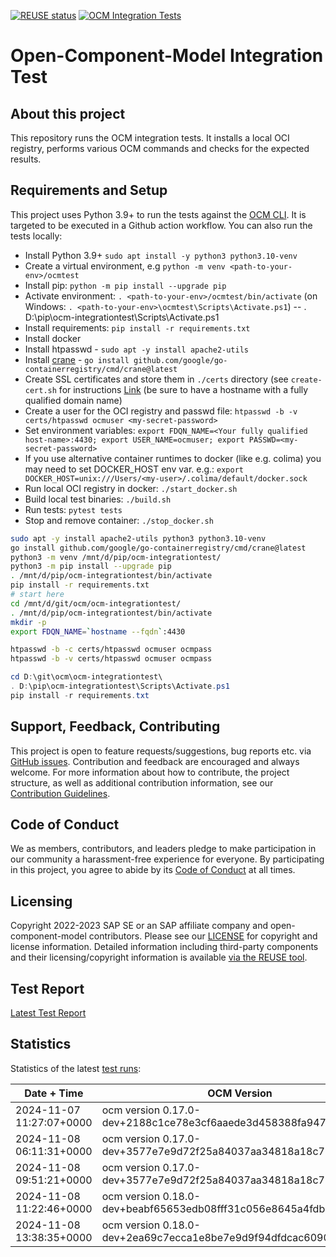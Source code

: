 [![REUSE status](https://api.reuse.software/badge/github.com/open-component-model/ocm-integrationtest)](https://api.reuse.software/info/github.com/open-component-model/ocm-integrationtest) [![OCM Integration Tests](https://github.com/open-component-model/ocm-integrationtest/actions/workflows/integrationtest.yaml/badge.svg?branch=main)](https://open-component-model.github.io/ocm-integrationtest/report.html)

# Open-Component-Model Integration Test

## About this project

This repository runs the OCM integration tests. It installs a local OCI registry, performs various OCM commands and checks for the expected results.

## Requirements and Setup

This project uses Python 3.9+ to run the tests against the [OCM CLI](https://github.com/open-component-model/ocm). It is targeted to be executed in a Github action workflow. You can also run the tests locally:

* Install Python 3.9+ `sudo apt install -y python3 python3.10-venv`
* Create a virtual environment, e.g `python -m venv <path-to-your-env>/ocmtest`
* Install pip: `python -m pip install --upgrade pip`
* Activate environment: `. <path-to-your-env>/ocmtest/bin/activate` (on Windows: `. <path-to-your-env>\ocmtest\Scripts\Activate.ps1`) -- . D:\pip\ocm-integrationtest\Scripts\Activate.ps1
* Install requirements: `pip install -r requirements.txt`
* Install docker
* Install htpasswd - `sudo apt -y install apache2-utils`
* Install [crane](https://github.com/google/go-containerregistry/blob/main/cmd/crane/doc/crane.md) - `go install github.com/google/go-containerregistry/cmd/crane@latest`
* Create SSL certificates and store them in `./certs` directory (see `create-cert.sh` for instructions [Link](create-cert.sh) (be sure to have a hostname with a fully qualified domain name)
* Create a user for the OCI registry and passwd file: `htpasswd -b -v certs/htpasswd ocmuser <my-secret-password>`
* Set environment variables: `export FDQN_NAME=<Your fully qualified host-name>:4430; export USER_NAME=ocmuser; export PASSWD=<my-secret-password>`
* If you use alternative container runtimes to docker (like e.g. colima) you may need to set DOCKER_HOST env var. e.g.: `export DOCKER_HOST=unix:///Users/<my-user>/.colima/default/docker.sock`
* Run local OCI registry in docker: `./start_docker.sh`
* Build local test binaries: `./build.sh`
* Run tests: `pytest tests`
* Stop and remove container: `./stop_docker.sh`

```bash
sudo apt -y install apache2-utils python3 python3.10-venv
go install github.com/google/go-containerregistry/cmd/crane@latest
python3 -m venv /mnt/d/pip/ocm-integrationtest/
python3 -m pip install --upgrade pip
. /mnt/d/pip/ocm-integrationtest/bin/activate
pip install -r requirements.txt
# start here
cd /mnt/d/git/ocm/ocm-integrationtest/
. /mnt/d/pip/ocm-integrationtest/bin/activate
mkdir -p
export FDQN_NAME=`hostname --fqdn`:4430

htpasswd -b -c certs/htpasswd ocmuser ocmpass
htpasswd -b -v certs/htpasswd ocmuser ocmpass
```

```powershell
cd D:\git\ocm\ocm-integrationtest\
. D:\pip\ocm-integrationtest\Scripts\Activate.ps1
pip install -r requirements.txt
```

## Support, Feedback, Contributing

This project is open to feature requests/suggestions, bug reports etc. via [GitHub issues](https://github.com/open-component-model/ocm-integrationtest/issues). Contribution and feedback are encouraged and always welcome. For more information about how to contribute, the project structure, as well as additional contribution information, see our [Contribution Guidelines](CONTRIBUTING.md).

## Code of Conduct

We as members, contributors, and leaders pledge to make participation in our community a harassment-free experience for everyone. By participating in this project, you agree to abide by its [Code of Conduct](CODE_OF_CONDUCT.md) at all times.

## Licensing

Copyright 2022-2023 SAP SE or an SAP affiliate company and open-component-model contributors. Please see our [LICENSE](LICENSE) for copyright and license information. Detailed information including third-party components and their licensing/copyright information is available [via the REUSE tool](https://api.reuse.software/info/github.com/open-component-model/ocm-integrationtest).

## Test Report

[Latest Test Report](https://open-component-model.github.io/ocm-integrationtest/report.html)

## Statistics

Statistics of the latest [test runs](https://github.com/open-component-model/ocm-integrationtest/actions/workflows/integrationtest.yaml):

Date + Time | OCM Version | Result
------------|-------------|-------
2024-11-07 11:27:07+0000 | ocm version 0.17.0-dev+2188c1ce78e3cf6aaede3d458388fa947891c581 | &#9989; (passed)
2024-11-08 06:11:31+0000 | ocm version 0.17.0-dev+3577e7e9d72f25a84037aa34818a18c735e95d0a | &#9989; (passed)
2024-11-08 09:51:21+0000 | ocm version 0.17.0-dev+3577e7e9d72f25a84037aa34818a18c735e95d0a | &#9989; (passed)
2024-11-08 11:22:46+0000 | ocm version 0.18.0-dev+beabf65653edb08fff31c056e8645a4fdba75c72 | &#9989; (passed)
2024-11-08 13:38:35+0000 | ocm version 0.18.0-dev+2ea69c7ecca1e8be7e9d9f94dfdcac6090f1c69d | &#9989; (passed)
